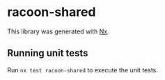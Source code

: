 # racoon-shared

This library was generated with [Nx](https://nx.dev).

## Running unit tests

Run `nx test racoon-shared` to execute the unit tests.

